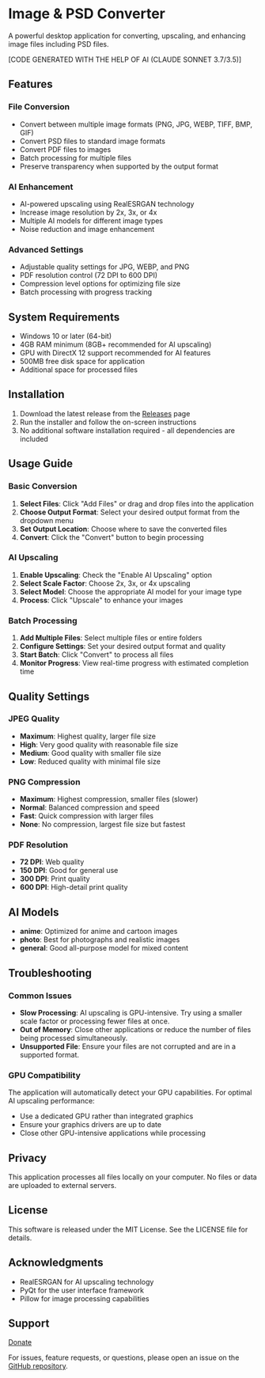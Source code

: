 # Image & PSD Converter

A powerful desktop application for converting, upscaling, and enhancing image files including PSD files.

[CODE GENERATED WITH THE HELP OF AI (CLAUDE SONNET 3.7/3.5)]

## Features

### File Conversion
- Convert between multiple image formats (PNG, JPG, WEBP, TIFF, BMP, GIF)
- Convert PSD files to standard image formats
- Convert PDF files to images
- Batch processing for multiple files
- Preserve transparency when supported by the output format

### AI Enhancement
- AI-powered upscaling using RealESRGAN technology
- Increase image resolution by 2x, 3x, or 4x
- Multiple AI models for different image types
- Noise reduction and image enhancement

### Advanced Settings
- Adjustable quality settings for JPG, WEBP, and PNG
- PDF resolution control (72 DPI to 600 DPI)
- Compression level options for optimizing file size
- Batch processing with progress tracking

## System Requirements

- Windows 10 or later (64-bit)
- 4GB RAM minimum (8GB+ recommended for AI upscaling)
- GPU with DirectX 12 support recommended for AI features
- 500MB free disk space for application
- Additional space for processed files

## Installation

1. Download the latest release from the [Releases](https://github.com/GuptaAman777/image-psd-converter/releases) page
2. Run the installer and follow the on-screen instructions
3. No additional software installation required - all dependencies are included

## Usage Guide

### Basic Conversion

1. **Select Files**: Click "Add Files" or drag and drop files into the application
2. **Choose Output Format**: Select your desired output format from the dropdown menu
3. **Set Output Location**: Choose where to save the converted files
4. **Convert**: Click the "Convert" button to begin processing

### AI Upscaling

1. **Enable Upscaling**: Check the "Enable AI Upscaling" option
2. **Select Scale Factor**: Choose 2x, 3x, or 4x upscaling
3. **Select Model**: Choose the appropriate AI model for your image type
4. **Process**: Click "Upscale" to enhance your images

### Batch Processing

1. **Add Multiple Files**: Select multiple files or entire folders
2. **Configure Settings**: Set your desired output format and quality
3. **Start Batch**: Click "Convert" to process all files
4. **Monitor Progress**: View real-time progress with estimated completion time

## Quality Settings

### JPEG Quality
- **Maximum**: Highest quality, larger file size
- **High**: Very good quality with reasonable file size
- **Medium**: Good quality with smaller file size
- **Low**: Reduced quality with minimal file size

### PNG Compression
- **Maximum**: Highest compression, smaller files (slower)
- **Normal**: Balanced compression and speed
- **Fast**: Quick compression with larger files
- **None**: No compression, largest file size but fastest

### PDF Resolution
- **72 DPI**: Web quality
- **150 DPI**: Good for general use
- **300 DPI**: Print quality
- **600 DPI**: High-detail print quality

## AI Models

- **anime**: Optimized for anime and cartoon images
- **photo**: Best for photographs and realistic images
- **general**: Good all-purpose model for mixed content

## Troubleshooting

### Common Issues

- **Slow Processing**: AI upscaling is GPU-intensive. Try using a smaller scale factor or processing fewer files at once.
- **Out of Memory**: Close other applications or reduce the number of files being processed simultaneously.
- **Unsupported File**: Ensure your files are not corrupted and are in a supported format.

### GPU Compatibility

The application will automatically detect your GPU capabilities. For optimal AI upscaling performance:
- Use a dedicated GPU rather than integrated graphics
- Ensure your graphics drivers are up to date
- Close other GPU-intensive applications while processing

## Privacy

This application processes all files locally on your computer. No files or data are uploaded to external servers.

## License

This software is released under the MIT License. See the LICENSE file for details.

## Acknowledgments

- RealESRGAN for AI upscaling technology
- PyQt for the user interface framework
- Pillow for image processing capabilities

## Support
[Donate](https://razorpay.me/@alvanheim)


For issues, feature requests, or questions, please open an issue on the [GitHub repository](https://github.com/GuptaAman777/image-psd-converter/issues).

